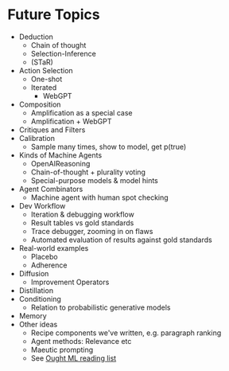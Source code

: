 # Future Topics

* Deduction
  * Chain of thought
  * Selection-Inference
  * (STaR)
* Action Selection
  * One-shot
  * Iterated
    * WebGPT
* Composition
  * Amplification as a special case
  * Amplification + WebGPT
* Critiques and Filters
* Calibration
  * Sample many times, show to model, get p(true)
* Kinds of Machine Agents
  * OpenAIReasoning
  * Chain-of-thought + plurality voting
  * Special-purpose models & model hints
* Agent Combinators
  * Machine agent with human spot checking
* Dev Workflow
  * Iteration & debugging workflow
  * Result tables vs gold standards
  * Trace debugger, zooming in on flaws
  * Automated evaluation of results against gold standards
* Real-world examples
  * Placebo
  * Adherence
* Diffusion
  * Improvement Operators
* Distillation
* Conditioning
  * Relation to probabilistic generative models
* Memory
* Other ideas
  * Recipe components we've written, e.g. paragraph ranking
  * Agent methods: Relevance etc
  * Maeutic prompting
  * See [Ought ML reading list](https://docs.google.com/document/d/1Z1mQ47FqzNBzNvalWgSnyGph7A4Q7MndOEqsqv\_mto0/edit)
